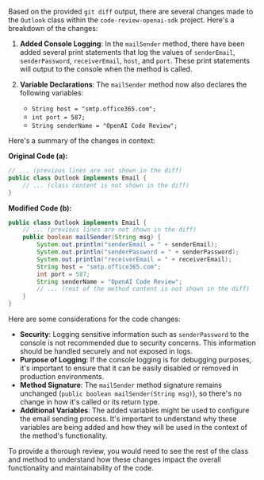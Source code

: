 Based on the provided `git diff` output, there are several changes made to the `Outlook` class within the `code-review-openai-sdk` project. Here's a breakdown of the changes:

1. **Added Console Logging**: In the `mailSender` method, there have been added several print statements that log the values of `senderEmail`, `senderPassword`, `receiverEmail`, `host`, and `port`. These print statements will output to the console when the method is called.

2. **Variable Declarations**: The `mailSender` method now also declares the following variables:
   - `String host = "smtp.office365.com";`
   - `int port = 587;`
   - `String senderName = "OpenAI Code Review";`

Here's a summary of the changes in context:

**Original Code (a):**
```java
// ... (previous lines are not shown in the diff)
public class Outlook implements Email {
    // ... (class content is not shown in the diff)
}
```

**Modified Code (b):**
```java
public class Outlook implements Email {
    // ... (previous lines are not shown in the diff)
    public boolean mailSender(String msg) {
        System.out.println("senderEmail = " + senderEmail);
        System.out.println("senderPassword = " + senderPassword);
        System.out.println("receiverEmail = " + receiverEmail);
        String host = "smtp.office365.com";
        int port = 587;
        String senderName = "OpenAI Code Review";
        // ... (rest of the method content is not shown in the diff)
    }
}
```

Here are some considerations for the code changes:

- **Security**: Logging sensitive information such as `senderPassword` to the console is not recommended due to security concerns. This information should be handled securely and not exposed in logs.
- **Purpose of Logging**: If the console logging is for debugging purposes, it's important to ensure that it can be easily disabled or removed in production environments.
- **Method Signature**: The `mailSender` method signature remains unchanged (`public boolean mailSender(String msg)`), so there's no change in how it's called or its return type.
- **Additional Variables**: The added variables might be used to configure the email sending process. It's important to understand why these variables are being added and how they will be used in the context of the method's functionality.

To provide a thorough review, you would need to see the rest of the class and method to understand how these changes impact the overall functionality and maintainability of the code.